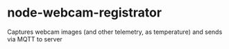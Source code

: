 # node-webcam-registrator
Captures webcam images (and other telemetry, as temperature) and sends via MQTT to server
